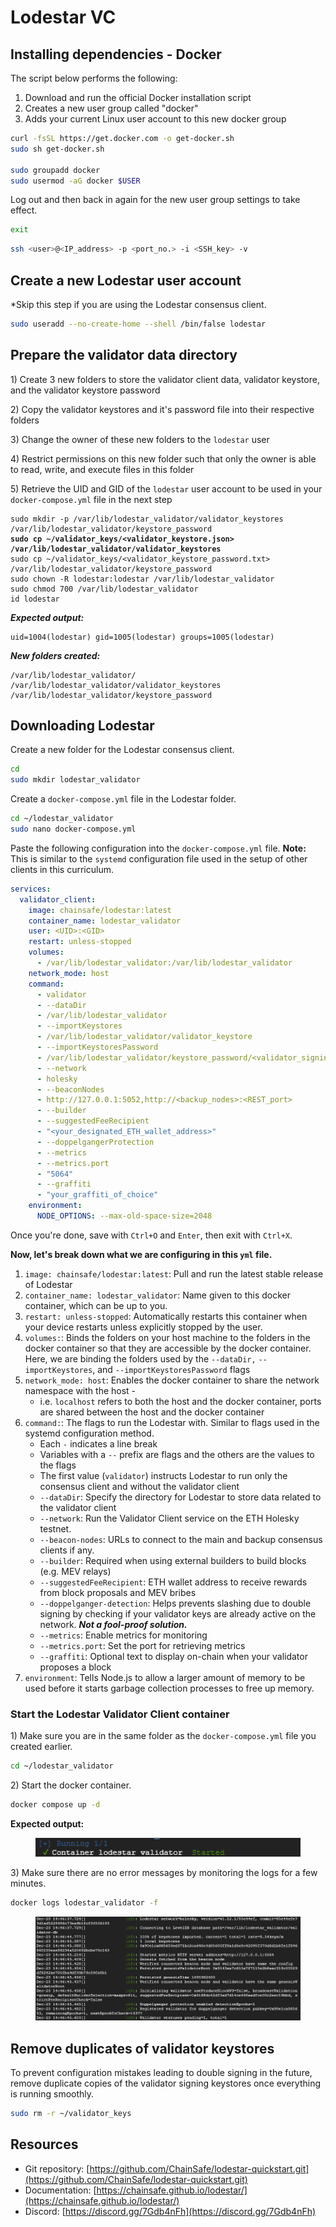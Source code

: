 # Lodestar VC

## Installing dependencies - Docker

The script below performs the following:

1. Download and run the official Docker installation script
2. Creates a new user group called "docker"
3. Adds your current Linux user account to this new docker group

```sh
curl -fsSL https://get.docker.com -o get-docker.sh
sudo sh get-docker.sh

sudo groupadd docker
sudo usermod -aG docker $USER
```

Log out and then back in again for the new user group settings to take effect.

```sh
exit
```

```sh
ssh <user>@<IP_address> -p <port_no.> -i <SSH_key> -v
```

## Create a new Lodestar user account

\*Skip this step if you are using the Lodestar consensus client.

```sh
sudo useradd --no-create-home --shell /bin/false lodestar
```

## Prepare the validator data directory

1\) Create 3 new folders to store the validator client data, validator keystore, and the validator keystore password

2\) Copy the validator keystores and it's password file into their respective folders

3\) Change the owner of these new folders to the `lodestar` user

4\) Restrict permissions on this new folder such that only the owner is able to read, write, and execute files in this folder

5\) Retrieve the UID and GID of the `lodestar` user account to be used in your `docker-compose.yml` file in the next step

<pre class="language-sh"><code class="lang-sh">sudo mkdir -p /var/lib/lodestar_validator/validator_keystores /var/lib/lodestar_validator/keystore_password
<strong>sudo cp ~/validator_keys/&#x3C;validator_keystore.json> /var/lib/lodestar_validator/validator_keystores
</strong>sudo cp ~/validator_keys/&#x3C;validator_keystore_password.txt> /var/lib/lodestar_validator/keystore_password
sudo chown -R lodestar:lodestar /var/lib/lodestar_validator
sudo chmod 700 /var/lib/lodestar_validator
id lodestar
</code></pre>

_**Expected output:**_

```
uid=1004(lodestar) gid=1005(lodestar) groups=1005(lodestar)
```

_**New folders created:**_

```
/var/lib/lodestar_validator/
/var/lib/lodestar_validator/validator_keystores
/var/lib/lodestar_validator/keystore_password
```

## Downloading Lodestar

Create a new folder for the Lodestar consensus client.&#x20;

```sh
cd
sudo mkdir lodestar_validator
```

Create a `docker-compose.yml` file in the Lodestar folder.

```sh
cd ~/lodestar_validator
sudo nano docker-compose.yml
```

Paste the following configuration into the `docker-compose.yml` file. **Note:** This is similar to the `systemd` configuration file used in the setup of other clients in this curriculum.

```yaml
services:
  validator_client:
    image: chainsafe/lodestar:latest
    container_name: lodestar_validator
    user: <UID>:<GID>
    restart: unless-stopped
    volumes:
      - /var/lib/lodestar_validator:/var/lib/lodestar_validator
    network_mode: host
    command:
      - validator
      - --dataDir
      - /var/lib/lodestar_validator
      - --importKeystores
      - /var/lib/lodestar_validator/validator_keystore
      - --importKeystoresPassword
      - /var/lib/lodestar_validator/keystore_password/<validator_signing_keystore_password_file_name>.txt
      - --network
      - holesky
      - --beaconNodes
      - http://127.0.0.1:5052,http://<backup_nodes>:<REST_port>
      - --builder
      - --suggestedFeeRecipient
      - "<your_designated_ETH_wallet_address>"
      - --doppelgangerProtection
      - --metrics
      - --metrics.port
      - "5064"
      - --graffiti
      - "your_graffiti_of_choice"
    environment:
      NODE_OPTIONS: --max-old-space-size=2048
```

Once you're done, save with `Ctrl+O` and `Enter`, then exit with `Ctrl+X`.&#x20;

**Now, let's break down what we are configuring in this `yml` file.**

1. `image: chainsafe/lodestar:latest`: Pull and run the latest stable release of Lodestar
2. `container_name: lodestar_validator`: Name given to this docker container, which can be up to you.
3. `restart: unless-stopped`: Automatically restarts this container when your device restarts unless explicitly stopped by the user.
4. `volumes:`: Binds the folders on your host machine to the folders in the docker container so that they are accessible by the docker container. Here, we are binding the folders used by the `--dataDir,` `--importKeystores`, and `--importKeystoresPassword` flags
5. `network_mode: host`: Enables the docker container to share the network namespace with the host -&#x20;
   * i.e. `localhost` refers to both the host and the docker container, ports are shared between the host and the docker container
6. `command:`: The flags to run the Lodestar with. Similar to flags used in the systemd configuration method.
   * Each `-` indicates a line break
   * Variables with a `--` prefix are flags and the others are the values to the flags
   * The first value (`validator`) instructs Lodestar to run only the consensus client and without the validator client&#x20;
   * `--dataDir`: Specify the directory for Lodestar to store data related to the validator client
   * `--network`: Run the Validator Client service on the ETH Holesky testnet.
   * `--beacon-nodes`: URLs to connect to the main and backup consensus clients if any.&#x20;
   * `--builder`: Required when using external builders to build blocks (e.g. MEV relays)
   * `--suggestedFeeRecipient`: ETH wallet address to receive rewards from block proposals and MEV bribes
   * `--doppelganger-detection`: Helps prevents slashing due to double signing by checking if your validator keys are already active on the network. _**Not a fool-proof solution.**_
   * `--metrics`: Enable metrics for monitoring
   * `--metrics.port`: Set the port for retrieving metrics
   * `--graffiti`: Optional text to display on-chain when your validator proposes a block
7. `environment`: Tells Node.js to allow a larger amount of memory to be used before it starts garbage collection processes to free up memory.

### Start the Lodestar Validator Client container

1\) Make sure you are in the same folder as the `docker-compose.yml` file you created earlier.

```sh
cd ~/lodestar_validator
```

&#x20;2\) Start the docker container.

```sh
docker compose up -d
```

**Expected output:**

<figure><img src="../../.gitbook/assets/image (7).png" alt=""><figcaption></figcaption></figure>

3\) Make sure there are no error messages by monitoring the logs for a few minutes.

```sh
docker logs lodestar_validator -f
```

<figure><img src="../../.gitbook/assets/image (6).png" alt=""><figcaption></figcaption></figure>

## Remove duplicates of validator keystores

To prevent configuration mistakes leading to double signing in the future, remove duplicate copies of the validator signing keystores once everything is running smoothly.

```sh
sudo rm -r ~/validator_keys
```

## Resources

* Git repository: [https://github.com/ChainSafe/lodestar-quickstart.git](https://github.com/ChainSafe/lodestar-quickstart.git)
* Documentation: [https://chainsafe.github.io/lodestar/](https://chainsafe.github.io/lodestar/)
* Discord: [https://discord.gg/7Gdb4nFh](https://discord.gg/7Gdb4nFh)
